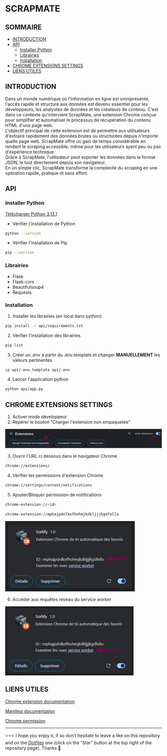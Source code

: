 # SCRAPMATE

## SOMMAIRE
- [INTRODUCTION](#introduction)
- [API](#api)
  - [Installer Python](#installer-python)
  - [Librairies](#librairies)
  - [Installation](#installation)
- [CHROME EXTENSIONS SETTINGS](#chrome-extensions-settings)
- [LIENS UTILES](#liens-utiles)

## INTRODUCTION
Dans un monde numérique où l'information en ligne est omniprésente, l'accès rapide et structuré aux données est devenu essentiel pour les développeurs, les analystes de données et les créateurs de contenu. C'est dans ce contexte qu'intervient ScrapMate, une extension Chrome conçue pour simplifier et automatiser le processus de récupération du contenu HTML d'une page web.  
L'objectif principal de cette extension est de permettre aux utilisateurs d'extraire rapidement des données brutes ou structurées depuis n'importe quelle page web. ScrapMate offre un gain de temps considérable en rendant le scraping accessible, même pour les utilisateurs ayant peu ou pas d'expérience technique.  
Grâce à ScrapMate, l'utilisateur peut exporter les données dans le format JSON, le tout directement depuis son navigateur.  
En un simple clic, ScrapMate transforme la complexité du scraping en une opération rapide, pratique et sans effort.  

## API
### Installer Python
[Télécharger Python 3.13.1](https://www.python.org/downloads/)

- Vérifier l'installation de Python
```bash
python --version
```
- Vérifier l'installation de Pip
```bash
pip --version
```
### Librairies
- Flask
- Flask-cors
- Beautifulsoup4
- Requests

### Installation
1. Installer les librairies (en local dans python)
```bash
pip install -r api/requirements.txt
```
2. Vérifier l'installation des librairies
```bash
pip list
```
3. Créer un .env à partir du .env.template et changer **MANUELLEMENT** les valeurs pertinentes
```bash
cp api/.env.template api/.env
```
4. Lancer l'application python
```bash
python api/app.py
```

## CHROME EXTENSIONS SETTINGS
1. Activer mode développeur
2. Repérer le bouton "Charger l'extension non empaquetée"

![Chrome extension settings](https://github.com/EmmanuelLefevre/MarkdownImg/blob/main/chrome_settings.png)

3. Ouvrir l'URL ci dessous dans le navigateur Chrome
```bash
chrome://extensions/
```
4. Vérifier les permissions d'extension Chrome
```bash
chrome://settings/content/notifications
```
5. Ajouter/Bloquer permission de notifications
```bash
chrome-extension://<id>
```
```bash
chrome-extension://mphajpdnlknfhohmjkdkljjjkgdfello
```
![Chrome extension id](https://github.com/EmmanuelLefevre/MarkdownImg/blob/main/chrome_extension_id.png)

6. Accéder aux requêtes réseau du service worker

![Chrome extension requête](https://github.com/EmmanuelLefevre/MarkdownImg/blob/main/chrome_extension_requête.png)

## LIENS UTILES
[Chrome extension documentation](https://developer.chrome.com/docs/extensions/reference?hl=fr)  

[Manifest documentation](https://developer.chrome.com/docs/extensions/reference/manifest?hl=fr)  

[Chrome permission](https://developer.chrome.com/docs/extensions/reference/api/permissions?hl=fr)  

***

⭐⭐⭐ I hope you enjoy it, if so don't hesitate to leave a like on this repository and on the [Dotfiles](https://github.com/EmmanuelLefevre/Dotfiles) one (click on the "Star" button at the top right of the repository page). Thanks 🤗
